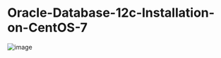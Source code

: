 # Oracle-Database-12c-Installation-on-CentOS-7

![image](https://github.com/nu11secur1ty/Oracle-Database-12c-Installation-on-CentOS-7/blob/master/photo/2000px-Oracle_logo.svg.png)
